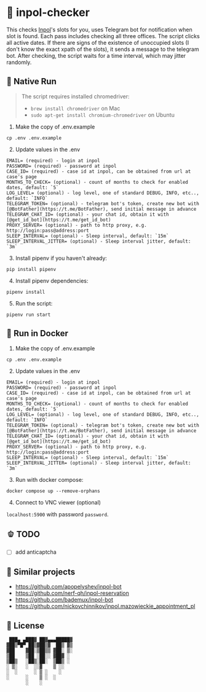 # 🥬 inpol-checker

This checks [Inpol](https://inpol.mazowieckie.pl)'s slots for you, uses Telegram bot for notification when slot is found.
Each pass includes checking all three offices. The script clicks all active dates. 
If there are signs of the existence of unoccupied slots (I don't know the exact xpath of the slots), it sends a message to the telegram bot.
After checking, the script waits for a time interval, which may jitter randomly.

## 🌽 Native Run

> The script requires installed chromedriver:
> - `brew install chromedriver` on Mac
> - `sudo apt-get install chromium-chromedriver` on Ubuntu

1. Make the copy of .env.example
```
cp .env .env.example
```

2. Update values in the .env

```
EMAIL= (required) - login at inpol
PASSWORD= (required) - password at inpol
CASE_ID= (required) - case id at inpol, can be obtained from url at case's page
MONTHS_TO_CHECK= (optional) - count of months to check for enabled dates, default: `5`
LOG_LEVEL= (optional) - log level, one of standard DEBUG, INFO, etc.., default: `INFO`
TELEGRAM_TOKEN= (optional) - telegram bot's token, create new bot with [@BotFather](https://t.me/BotFather), send initial message in advance
TELEGRAM_CHAT_ID= (optional) - your chat id, obtain it with [@get_id_bot](https://t.me/get_id_bot)
PROXY_SERVER= (optional) - path to http proxy, e.g. http://login:pass@address:port
SLEEP_INTERVAL= (optional) - Sleep interval, default: `15m`
SLEEP_INTERVAL_JITTER= (optional) - Sleep interval jitter, default: `3m`
```

3. Install pipenv if you haven't already:

```shell
pip install pipenv
```

4. Install pipenv dependencies:

```shell
pipenv install
```

5. Run the script:

```shell
pipenv run start
```

## 🥥 Run in Docker

1. Make the copy of .env.example

```
cp .env .env.example
```

2. Update values in the .env

```
EMAIL= (required) - login at inpol
PASSWORD= (required) - password at inpol
CASE_ID= (required) - case id at inpol, can be obtained from url at case's page
MONTHS_TO_CHECK= (optional) - count of months to check for enabled dates, default: `5`
LOG_LEVEL= (optional) - log level, one of standard DEBUG, INFO, etc.., default: `INFO`
TELEGRAM_TOKEN= (optional) - telegram bot's token, create new bot with [@BotFather](https://t.me/BotFather), send initial message in advance
TELEGRAM_CHAT_ID= (optional) - your chat id, obtain it with [@get_id_bot](https://t.me/get_id_bot)
PROXY_SERVER= (optional) - path to http proxy, e.g. http://login:pass@address:port
SLEEP_INTERVAL= (optional) - Sleep interval, default: `15m`
SLEEP_INTERVAL_JITTER= (optional) - Sleep interval jitter, default: `3m`
```

3. Run with docker compose:

```shell
docker compose up --remove-orphans
```

4. Connect to VNC viewer (optional)

`localhost:5900` with password `password`.

## 🫑 TODO

- [ ] add anticaptcha

## 🥒 Similar projects

- https://github.com/apopelyshev/inpol-bot 
- https://github.com/nerf-qh/inpol-reservation
- https://github.com/bademux/inpol-bot
- https://github.com/nickovchinnikov/inpol.mazowieckie_appointment_pl

##  🧅 License

```
 ███▄ ▄███▓ ██▓▄▄▄█████▓
▓██▒▀█▀ ██▒▓██▒▓  ██▒ ▓▒
▓██    ▓██░▒██▒▒ ▓██░ ▒░
▒██    ▒██ ░██░░ ▓██▓ ░ 
▒██▒   ░██▒░██░  ▒██▒ ░ 
░ ▒░   ░  ░░▓    ▒ ░░   
░  ░      ░ ▒ ░    ░    
░      ░    ▒ ░  ░      
       ░    ░           
```
